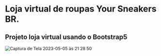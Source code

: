 # Loja virtual de roupas Your Sneakers BR. 

## Projeto loja virtual usando o Bootstrap5 

![Captura de Tela 2023-05-05 às 21 28 50](https://user-images.githubusercontent.com/67747736/236588666-051fec6d-b678-4879-948c-8f969553b2df.png)
